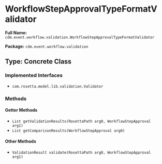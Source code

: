 # WorkflowStepApprovalTypeFormatValidator

**Full Name:** `cdm.event.workflow.validation.WorkflowStepApprovalTypeFormatValidator`

**Package:** `cdm.event.workflow.validation`

## Type: Concrete Class

### Implemented Interfaces

- `com.rosetta.model.lib.validation.Validator`

### Methods

#### Getter Methods

- `List getValidationResults(RosettaPath arg0, WorkflowStepApproval arg1)`
- `List getComparisonResults(WorkflowStepApproval arg0)`

#### Other Methods

- `ValidationResult validate(RosettaPath arg0, WorkflowStepApproval arg1)`

